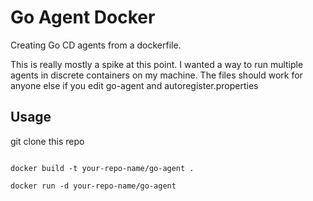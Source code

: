 Go Agent Docker
===============

Creating Go CD agents from a dockerfile. 

This is really mostly a spike at this point. I wanted a way to run multiple agents in
discrete containers on my machine. The files should work for anyone else if you edit
go-agent and autoregister.properties

## Usage

git clone this repo

<code>
docker build -t your-repo-name/go-agent .
</code>
<code>
docker run -d your-repo-name/go-agent
</code>

